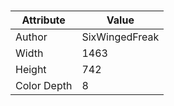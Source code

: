 # 
| Attribute | Value |
| ---  | ---     |
| Author | SixWingedFreak |
| Width | 1463 |
| Height | 742 |
| Color Depth | 8 |
